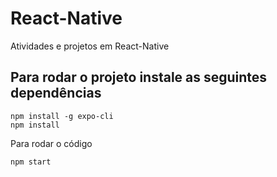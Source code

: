 # React-Native
Atividades e projetos em React-Native


## Para rodar o projeto instale as seguintes dependências

~~~node
npm install -g expo-cli
npm install
~~~

Para rodar o código
~~~node
npm start
~~~
